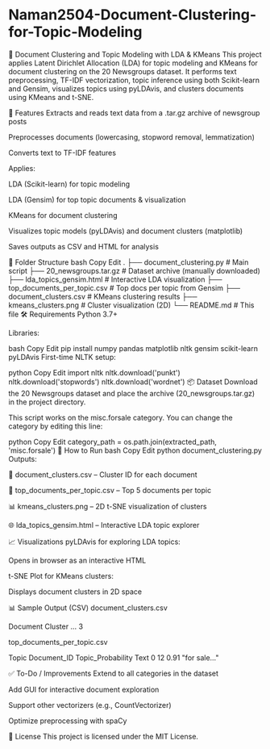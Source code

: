 # Naman2504-Document-Clustering-for-Topic-Modeling
📂 Document Clustering and Topic Modeling with LDA & KMeans
This project applies Latent Dirichlet Allocation (LDA) for topic modeling and KMeans for document clustering on the 20 Newsgroups dataset. It performs text preprocessing, TF-IDF vectorization, topic inference using both Scikit-learn and Gensim, visualizes topics using pyLDAvis, and clusters documents using KMeans and t-SNE.

📌 Features
Extracts and reads text data from a .tar.gz archive of newsgroup posts

Preprocesses documents (lowercasing, stopword removal, lemmatization)

Converts text to TF-IDF features

Applies:

LDA (Scikit-learn) for topic modeling

LDA (Gensim) for top topic documents & visualization

KMeans for document clustering

Visualizes topic models (pyLDAvis) and document clusters (matplotlib)

Saves outputs as CSV and HTML for analysis

📁 Folder Structure
bash
Copy
Edit
.
├── document_clustering.py      # Main script
├── 20_newsgroups.tar.gz        # Dataset archive (manually downloaded)
├── lda_topics_gensim.html      # Interactive LDA visualization
├── top_documents_per_topic.csv # Top docs per topic from Gensim
├── document_clusters.csv       # KMeans clustering results
├── kmeans_clusters.png         # Cluster visualization (2D)
└── README.md                   # This file
🛠️ Requirements
Python 3.7+

Libraries:

bash
Copy
Edit
pip install numpy pandas matplotlib nltk gensim scikit-learn pyLDAvis
First-time NLTK setup:

python
Copy
Edit
import nltk
nltk.download('punkt')
nltk.download('stopwords')
nltk.download('wordnet')
📦 Dataset
Download the 20 Newsgroups dataset and place the archive (20_newsgroups.tar.gz) in the project directory.

This script works on the misc.forsale category. You can change the category by editing this line:

python
Copy
Edit
category_path = os.path.join(extracted_path, 'misc.forsale')
🚀 How to Run
bash
Copy
Edit
python document_clustering.py
Outputs:

📄 document_clusters.csv – Cluster ID for each document

📄 top_documents_per_topic.csv – Top 5 documents per topic

📊 kmeans_clusters.png – 2D t-SNE visualization of clusters

🌐 lda_topics_gensim.html – Interactive LDA topic explorer

📈 Visualizations
pyLDAvis for exploring LDA topics:

Opens in browser as an interactive HTML

t-SNE Plot for KMeans clusters:

Displays document clusters in 2D space

📊 Sample Output (CSV)
document_clusters.csv

Document	Cluster
...	3

top_documents_per_topic.csv

Topic	Document_ID	Topic_Probability	Text
0	12	0.91	"for sale..."

✅ To-Do / Improvements
Extend to all categories in the dataset

Add GUI for interactive document exploration

Support other vectorizers (e.g., CountVectorizer)

Optimize preprocessing with spaCy

📄 License
This project is licensed under the MIT License.
